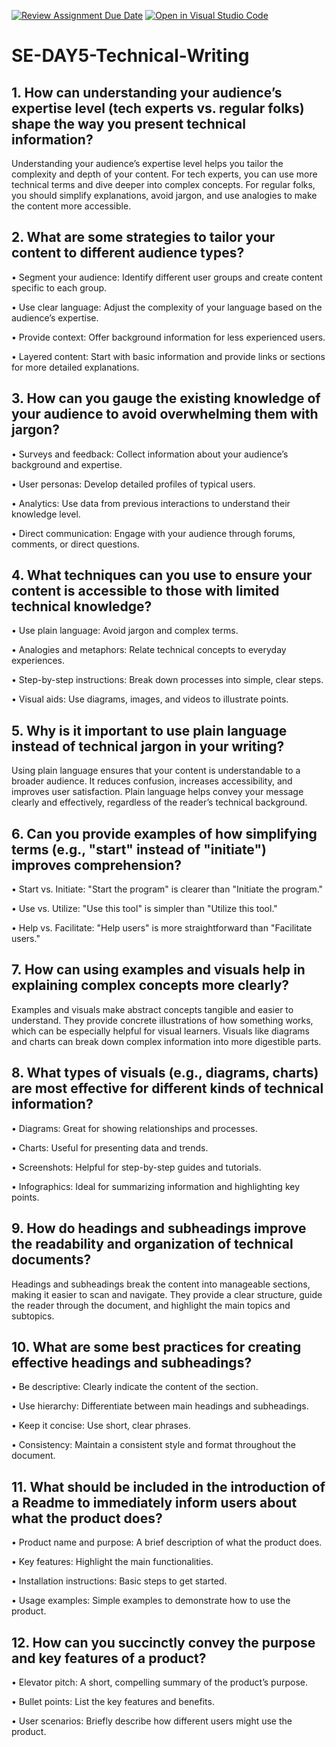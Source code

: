 [![Review Assignment Due Date](https://classroom.github.com/assets/deadline-readme-button-22041afd0340ce965d47ae6ef1cefeee28c7c493a6346c4f15d667ab976d596c.svg)](https://classroom.github.com/a/zsAR-pyY)
[![Open in Visual Studio Code](https://classroom.github.com/assets/open-in-vscode-2e0aaae1b6195c2367325f4f02e2d04e9abb55f0b24a779b69b11b9e10269abc.svg)](https://classroom.github.com/online_ide?assignment_repo_id=15902456&assignment_repo_type=AssignmentRepo)
# SE-DAY5-Technical-Writing
## 1. How can understanding your audience’s expertise level (tech experts vs. regular folks) shape the way you present technical information?

Understanding your audience’s expertise level helps you tailor the complexity and depth of your content. For tech experts, you can use more technical terms and dive deeper into complex concepts. For regular folks, you should simplify explanations, avoid jargon, and use analogies to make the content more accessible.

## 2. What are some strategies to tailor your content to different audience types?

•  Segment your audience: Identify different user groups and create content specific to each group.

•  Use clear language: Adjust the complexity of your language based on the audience’s expertise.

•  Provide context: Offer background information for less experienced users.

•  Layered content: Start with basic information and provide links or sections for more detailed explanations.

## 3. How can you gauge the existing knowledge of your audience to avoid overwhelming them with jargon?

•  Surveys and feedback: Collect information about your audience’s background and expertise.

•  User personas: Develop detailed profiles of typical users.

•  Analytics: Use data from previous interactions to understand their knowledge level.

•  Direct communication: Engage with your audience through forums, comments, or direct questions.

## 4. What techniques can you use to ensure your content is accessible to those with limited technical knowledge?

•  Use plain language: Avoid jargon and complex terms.

•  Analogies and metaphors: Relate technical concepts to everyday experiences.

•  Step-by-step instructions: Break down processes into simple, clear steps.

•  Visual aids: Use diagrams, images, and videos to illustrate points.

## 5. Why is it important to use plain language instead of technical jargon in your writing?

Using plain language ensures that your content is understandable to a broader audience. It reduces confusion, increases accessibility, and improves user satisfaction. Plain language helps convey your message clearly and effectively, regardless of the reader’s technical background.

## 6. Can you provide examples of how simplifying terms (e.g., "start" instead of "initiate") improves comprehension?

•  Start vs. Initiate: "Start the program" is clearer than "Initiate the program."

•  Use vs. Utilize: "Use this tool" is simpler than "Utilize this tool."

•  Help vs. Facilitate: "Help users" is more straightforward than "Facilitate users."

## 7. How can using examples and visuals help in explaining complex concepts more clearly?

Examples and visuals make abstract concepts tangible and easier to understand. They provide concrete illustrations of how something works, which can be especially helpful for visual learners. Visuals like diagrams and charts can break down complex information into more digestible parts.

## 8. What types of visuals (e.g., diagrams, charts) are most effective for different kinds of technical information?

•  Diagrams: Great for showing relationships and processes.

•  Charts: Useful for presenting data and trends.

•  Screenshots: Helpful for step-by-step guides and tutorials.

•  Infographics: Ideal for summarizing information and highlighting key points.

## 9. How do headings and subheadings improve the readability and organization of technical documents?

Headings and subheadings break the content into manageable sections, making it easier to scan and navigate. They provide a clear structure, guide the reader through the document, and highlight the main topics and subtopics.

## 10. What are some best practices for creating effective headings and subheadings?

•  Be descriptive: Clearly indicate the content of the section.

•  Use hierarchy: Differentiate between main headings and subheadings.

•  Keep it concise: Use short, clear phrases.

•  Consistency: Maintain a consistent style and format throughout the document.

## 11. What should be included in the introduction of a Readme to immediately inform users about what the product does?

•  Product name and purpose: A brief description of what the product does.

•  Key features: Highlight the main functionalities.

•  Installation instructions: Basic steps to get started.

•  Usage examples: Simple examples to demonstrate how to use the product.

## 12. How can you succinctly convey the purpose and key features of a product?

•  Elevator pitch: A short, compelling summary of the product’s purpose.

•  Bullet points: List the key features and benefits.

•  User scenarios: Briefly describe how different users might use the product.

